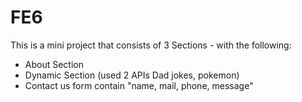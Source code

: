 # FE6
This is a mini project that consists of 3 Sections - with the following:
  - About Section
  - Dynamic Section (used 2 APIs Dad jokes, pokemon)
  - Contact us form contain "name, mail, phone, message"
